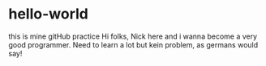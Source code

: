 # hello-world
this is mine gitHub practice
Hi folks, Nick here and i wanna become a very good programmer.
Need to learn a lot but kein problem, as germans would say!
